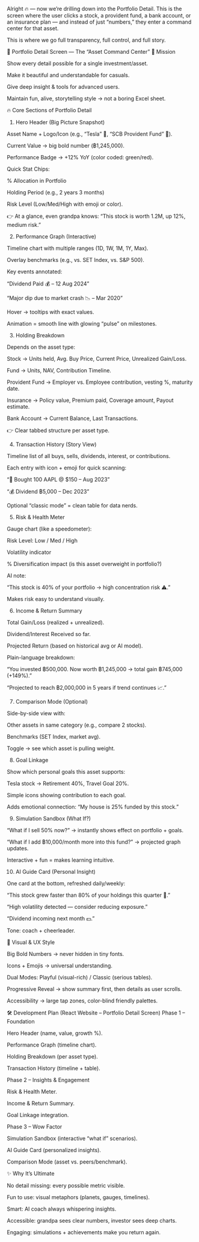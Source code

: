 Alright 🔥 — now we’re drilling down into the Portfolio Detail.
This is the screen where the user clicks a stock, a provident fund, a bank account, or an insurance plan — and instead of just “numbers,” they enter a command center for that asset.

This is where we go full transparency, full control, and full story.

💼 Portfolio Detail Screen — The “Asset Command Center”
🎯 Mission

Show every detail possible for a single investment/asset.

Make it beautiful and understandable for casuals.

Give deep insight & tools for advanced users.

Maintain fun, alive, storytelling style → not a boring Excel sheet.

🔥 Core Sections of Portfolio Detail
1. Hero Header (Big Picture Snapshot)

Asset Name + Logo/Icon (e.g., “Tesla” 🚗, “SCB Provident Fund” 🏦).

Current Value → big bold number (฿1,245,000).

Performance Badge → +12% YoY (color coded: green/red).

Quick Stat Chips:

% Allocation in Portfolio

Holding Period (e.g., 2 years 3 months)

Risk Level (Low/Med/High with emoji or color).

👉 At a glance, even grandpa knows: “This stock is worth 1.2M, up 12%, medium risk.”

2. Performance Graph (Interactive)

Timeline chart with multiple ranges (1D, 1W, 1M, 1Y, Max).

Overlay benchmarks (e.g., vs. SET Index, vs. S&P 500).

Key events annotated:

“Dividend Paid 💰 – 12 Aug 2024”

“Major dip due to market crash 📉 – Mar 2020”

Hover → tooltips with exact values.

Animation = smooth line with glowing “pulse” on milestones.

3. Holding Breakdown

Depends on the asset type:

Stock → Units held, Avg. Buy Price, Current Price, Unrealized Gain/Loss.

Fund → Units, NAV, Contribution Timeline.

Provident Fund → Employer vs. Employee contribution, vesting %, maturity date.

Insurance → Policy value, Premium paid, Coverage amount, Payout estimate.

Bank Account → Current Balance, Last Transactions.

👉 Clear tabbed structure per asset type.

4. Transaction History (Story View)

Timeline list of all buys, sells, dividends, interest, or contributions.

Each entry with icon + emoji for quick scanning:

“💸 Bought 100 AAPL @ $150 – Aug 2023”

“💰 Dividend ฿5,000 – Dec 2023”

Optional “classic mode” = clean table for data nerds.

5. Risk & Health Meter

Gauge chart (like a speedometer):

Risk Level: Low / Med / High

Volatility indicator

% Diversification impact (is this asset overweight in portfolio?)

AI note:

“This stock is 40% of your portfolio → high concentration risk ⚠️.”

Makes risk easy to understand visually.

6. Income & Return Summary

Total Gain/Loss (realized + unrealized).

Dividend/Interest Received so far.

Projected Return (based on historical avg or AI model).

Plain-language breakdown:

“You invested ฿500,000. Now worth ฿1,245,000 → total gain ฿745,000 (+149%).”

“Projected to reach ฿2,000,000 in 5 years if trend continues 📈.”

7. Comparison Mode (Optional)

Side-by-side view with:

Other assets in same category (e.g., compare 2 stocks).

Benchmarks (SET Index, market avg).

Toggle → see which asset is pulling weight.

8. Goal Linkage

Show which personal goals this asset supports:

Tesla stock → Retirement 40%, Travel Goal 20%.

Simple icons showing contribution to each goal.

Adds emotional connection: “My house is 25% funded by this stock.”

9. Simulation Sandbox (What If?)

“What if I sell 50% now?” → instantly shows effect on portfolio + goals.

“What if I add ฿10,000/month more into this fund?” → projected graph updates.

Interactive + fun = makes learning intuitive.

10. AI Guide Card (Personal Insight)

One card at the bottom, refreshed daily/weekly:

“This stock grew faster than 80% of your holdings this quarter 🚀.”

“High volatility detected — consider reducing exposure.”

“Dividend incoming next month 💵.”

Tone: coach + cheerleader.

🎨 Visual & UX Style

Big Bold Numbers → never hidden in tiny fonts.

Icons + Emojis → universal understanding.

Dual Modes: Playful (visual-rich) / Classic (serious tables).

Progressive Reveal → show summary first, then details as user scrolls.

Accessibility → large tap zones, color-blind friendly palettes.

🛠 Development Plan (React Website – Portfolio Detail Screen)
Phase 1 – Foundation

Hero Header (name, value, growth %).

Performance Graph (timeline chart).

Holding Breakdown (per asset type).

Transaction History (timeline + table).

Phase 2 – Insights & Engagement

Risk & Health Meter.

Income & Return Summary.

Goal Linkage integration.

Phase 3 – Wow Factor

Simulation Sandbox (interactive “what if” scenarios).

AI Guide Card (personalized insights).

Comparison Mode (asset vs. peers/benchmark).

✨ Why It’s Ultimate

No detail missing: every possible metric visible.

Fun to use: visual metaphors (planets, gauges, timelines).

Smart: AI coach always whispering insights.

Accessible: grandpa sees clear numbers, investor sees deep charts.

Engaging: simulations + achievements make you return again.